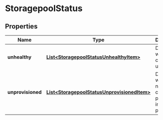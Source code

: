 
# StoragepoolStatus

## Properties
Name | Type | Description | Notes
------------ | ------------- | ------------- | -------------
**unhealthy** | [**List&lt;StoragepoolStatusUnhealthyItem&gt;**](StoragepoolStatusUnhealthyItem.md) | Disk pools which are currently unhealthy. | 
**unprovisioned** | [**List&lt;StoragepoolStatusUnprovisionedItem&gt;**](StoragepoolStatusUnprovisionedItem.md) | Drives which are not currently provisioned into a disk pool. | 



